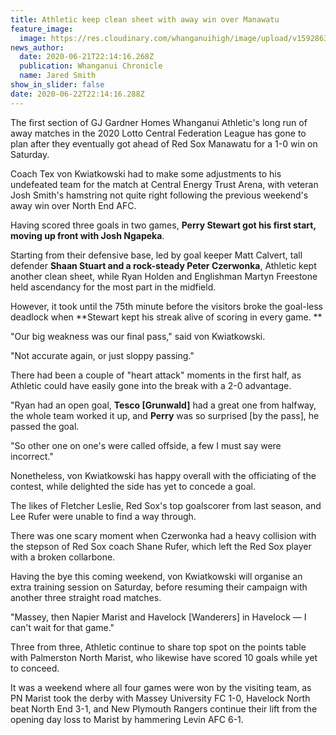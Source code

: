 ```yaml
---
title: Athletic keep clean sheet with away win over Manawatu
feature_image:
  image: https://res.cloudinary.com/whanganuihigh/image/upload/v1592863961/News/Football_IMAGE.jpg
news_author:
  date: 2020-06-21T22:14:16.268Z
  publication: Whanganui Chronicle
  name: Jared Smith
show_in_slider: false
date: 2020-06-22T22:14:16.288Z
---
```

The first section of GJ Gardner Homes Whanganui Athletic's long run of away matches in the 2020 Lotto Central Federation League has gone to plan after they eventually got ahead of Red Sox Manawatu for a 1-0 win on Saturday.

Coach Tex von Kwiatkowski had to make some adjustments to his undefeated team for the match at Central Energy Trust Arena, with veteran Josh Smith's hamstring not quite right following the previous weekend's away win over North End AFC.

Having scored three goals in two games, **Perry Stewart got his first start, moving up front with Josh Ngapeka**.

Starting from their defensive base, led by goal keeper Matt Calvert, tall defender **Shaan Stuart and a rock-steady Peter Czerwonka**, Athletic kept another clean sheet, while Ryan Holden and Englishman Martyn Freestone held ascendancy for the most part in the midfield.

However, it took until the 75th minute before the visitors broke the goal-less deadlock when **Stewart kept his streak alive of scoring in every game.**

"Our big weakness was our final pass," said von Kwiatkowski.

"Not accurate again, or just sloppy passing."

There had been a couple of "heart attack" moments in the first half, as Athletic could have easily gone into the break with a 2-0 advantage.

"Ryan had an open goal, **Tesco [Grunwald]** had a great one from halfway, the whole team worked it up, and **Perry** was so surprised [by the pass], he passed the goal.

"So other one on one's were called offside, a few I must say were incorrect."

Nonetheless, von Kwiatkowski has happy overall with the officiating of the contest, while delighted the side has yet to concede a goal.

The likes of Fletcher Leslie, Red Sox's top goalscorer from last season, and Lee Rufer were unable to find a way through.

There was one scary moment when Czerwonka had a heavy collision with the stepson of Red Sox coach Shane Rufer, which left the Red Sox player with a broken collarbone.

Having the bye this coming weekend, von Kwiatkowski will organise an extra training session on Saturday, before resuming their campaign with another three straight road matches.

"Massey, then Napier Marist and Havelock [Wanderers] in Havelock — I can't wait for that game."

Three from three, Athletic continue to share top spot on the points table with Palmerston North Marist, who likewise have scored 10 goals while yet to conceed.

It was a weekend where all four games were won by the visiting team, as PN Marist took the derby with Massey University FC 1-0, Havelock North beat North End 3-1, and New Plymouth Rangers continue their lift from the opening day loss to Marist by hammering Levin AFC 6-1.
